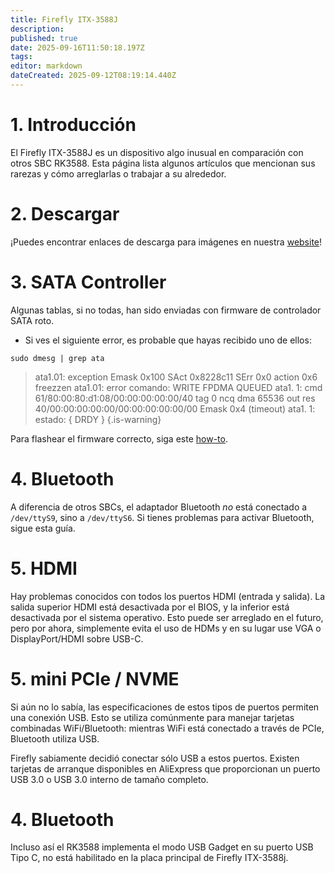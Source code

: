 ```yaml
---
title: Firefly ITX-3588J
description:
published: true
date: 2025-09-16T11:50:18.197Z
tags:
editor: markdown
dateCreated: 2025-09-12T08:19:14.440Z
---
```


# 1. Introducción

El Firefly ITX-3588J es un dispositivo algo inusual en comparación con otros SBC RK3588. Esta página lista algunos artículos que mencionan sus rarezas y cómo arreglarlas o trabajar a su alrededor.

# 2. Descargar

¡Puedes encontrar enlaces de descarga para imágenes en nuestra [website](https://bredos.org/download.html)!

# 3. SATA Controller

Algunas tablas, si no todas, han sido enviadas con firmware de controlador SATA roto.

- Si ves el siguiente error, es probable que hayas recibido uno de ellos:

```
sudo dmesg | grep ata
```

> ata1.01: exception Emask 0x100 SAct 0x8228c11 SErr 0x0 action 0x6 freezzen
> ata1.01: error comando: WRITE FPDMA QUEUED
> ata1. 1: cmd 61/80:00:80:d1:08/00:00:00:00:00/40 tag 0 ncq dma 65536 out
> res 40/00:00:00:00:00/00:00:00:00:00/00 Emask 0x4 (timeout)
> ata1. 1: estado: { DRDY }
> {.is-warning}

Para flashear el firmware correcto, siga este [how-to](/en/ITX-3588J/sata-firmware-fix).

# 4. Bluetooth

A diferencia de otros SBCs, el adaptador Bluetooth _no_ está conectado a `/dev/ttyS9`, sino a `/dev/ttyS6`. Si tienes problemas para activar Bluetooth, sigue esta guía.

# 5. HDMI

Hay problemas conocidos con todos los puertos HDMI (entrada y salida). La salida superior HDMI está desactivada por el BIOS, y la inferior está desactivada por el sistema operativo. Esto puede ser arreglado en el futuro, pero por ahora, simplemente evita el uso de HDMs y en su lugar use VGA o DisplayPort/HDMI sobre USB-C.

# 5. mini PCIe / NVME

Si aún no lo sabía, las especificaciones de estos tipos de puertos permiten una conexión USB. Esto se utiliza comúnmente para manejar tarjetas combinadas WiFi/Bluetooth: mientras WiFi está conectado a través de PCIe, Bluetooth utiliza USB.

Firefly sabiamente decidió conectar sólo USB a estos puertos. Existen tarjetas de arranque disponibles en AliExpress que proporcionan un puerto USB 3.0 o USB 3.0 interno de tamaño completo.

# 4. Bluetooth

Incluso así el RK3588 implementa el modo USB Gadget en su puerto USB Tipo C, no está habilitado en la placa principal de Firefly ITX-3588j.